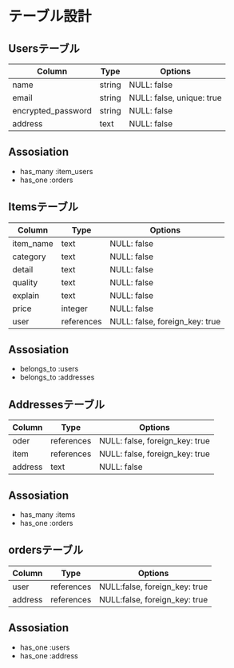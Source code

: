 # テーブル設計
## Usersテーブル
| Column              | Type   | Options                   |
| ------------------- | -------| ------------------------- |
| name                | string | NULL: false               |
| email               | string | NULL: false, unique: true |
| encrypted_password  | string | NULL: false               |
| address             | text   | NULL: false               |

## Assosiation
- has_many :item_users
- has_one :orders

## Itemsテーブル
| Column     | Type       | Options                        |
| ---------- | ---------- | ----------------------------   |
| item_name  | text       | NULL: false                    |
| category   | text       | NULL: false                    |
| detail     | text       | NULL: false                    |
| quality    | text       | NULL: false                    |
| explain    | text       | NULL: false                    |
| price      | integer    | NULL: false                    |
| user       | references | NULL: false, foreign_key: true |
## Assosiation
- belongs_to :users
- belongs_to :addresses

## Addressesテーブル
| Column  | Type       | Options                        |
| ------- | ---------- | -----------------------------  |
| oder    | references | NULL: false, foreign_key: true |
| item    | references | NULL: false, foreign_key: true |
| address | text       | NULL: false                    |
## Assosiation
- has_many :items
- has_one :orders

## ordersテーブル
| Column  | Type       | Options                       |
| ------- | ---------- | ----------------------------- |
| user    | references | NULL:false, foreign_key: true |
| address | references | NULL:false, foreign_key: true |
## Assosiation
- has_one :users
- has_one :address
